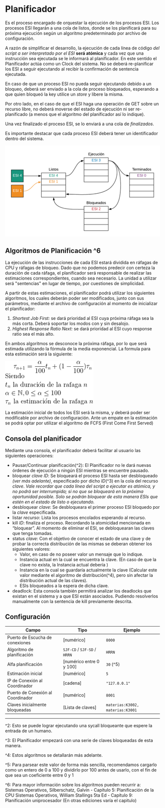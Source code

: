 # Planificador

Es el proceso encargado de orquestar la ejecución de los procesos ESI. Los procesos ESI llegarán a una cola de listos, donde se los planificará para su próxima ejecución según un algoritmo predeterminado por archivo de configuración.

A razón de simplificar el desarrollo, la ejecución de cada línea de código _del script a ser interpretado por el ESI_ **será atómica** y cada vez que una instrucción sea ejecutada se le informará al planificador. En este sentido el Planificador actúa como un Clock del sistema. No se deberá re-planificar los ESI a seguir ejecutando al recibir la confirmación de sentencia ejecutada.

En caso de que un proceso ESI no pueda seguir ejecutando debido a un bloqueo, deberá ser enviado a la cola de proceso bloqueados, esperando a que quien bloqueó la key utilice un _store_ y libere la misma.

Por otro lado, en el caso de que el ESI haga una operación de GET sobre un recurso libre, no deberá moverse del estado de ejecución ni ser re-planificado (a menos que el algoritmo del planificador así lo indique). 

Una vez finalizado el proceso ESI, se lo enviará a una cola de _finalizados_.

Es importante destacar que cada proceso ESI deberá tener un identificador dentro del sistema.

![Planificación](assets/planificacion.png)

## Algoritmos de Planificación ^6

La ejecución de las instrucciones de cada ESI estará dividida en ráfagas de CPU y ráfagas de bloqueo. Dado que no podemos predecir con certeza la duración de cada ráfaga, el planificador será responsable de realizar las estimaciones correspondientes, cuando sea necesario. La unidad a utilizar será "sentencias" en lugar de tiempo, por cuestiones de simplicidad.

A partir de estas estimaciones, el planificador podrá utilizar los siguientes algoritmos, los cuales deberán poder ser modificados, junto con sus parámetros, mediante el archivo de configuración al momento de inicializar el planificador:

1. _Shortest Job First:_ se dará prioridad al ESI cuya próxima ráfaga sea la más corta. Deberá soportar los modos con y sin desalojo.
2. _Highest Response Ratio Next:_ se dará prioridad al ESI cuyo response ratio sea el más alto. 

En ambos algoritmos se desconoce la próxima ráfaga, por lo que será estimada utilizando la fórmula de la media exponencial. La formula para esta estimación será la siguiente:

![t_{n+1} = \alpha t_n+(1-\alpha) \tau _{n+1}\\\textup{Siendo}\\t_n \textup{ la duraci\'on de la rafaga } n\\\alpha, 0 \leq \alpha \leq 1\\\tau_n \textup{ la estimaci\'on de la rafaga } n](assets/estimacion.png)

La estimación inicial de todos los ESI será la misma, y deberá poder ser modificable por archivo de configuración. Ante un empate en la estimación se podrá optar por utilizar el algoritmo de FCFS (First Come First Served)

## Consola del planificador

Mediante una consola, el planificador deberá facilitar al usuario las siguientes operaciones:

* Pausar/Continuar planificación(^2): El Planificador no le dará nuevas órdenes de ejecución a ningún ESI mientras se encuentre pausado.
* bloquear _clave ID_: Se bloqueará el proceso ESI hasta ser desbloqueado _(ver más adelante)_, especificado por dicho _ID_(^3) en la cola del recurso _clave_. _Vale recordar que cada línea del script a ejecutar es atómica, y no podrá ser interrumpida; si no que se bloqueará en la próxima oportunidad posible. Solo se podrán bloquear de esta manera ESIs que estén en el estado de listo o ejecutando._
* desbloquear _clave_: Se desbloqueara el primer proceso ESI bloquedo por la _clave_ especificada.
* listar _recurso_: Lista los procesos encolados esperando al recurso.
* kill _ID_: finaliza el proceso. Recordando la atomicidad mencionada en “bloquear”. Al momento de eliminar el ESI, se debloquearan las claves que tenga tomadas.
* status _clave_: Con el objetivo de conocer el estado de una clave y de probar la correcta distribución de las mismas se deberan obtener los siguientes valores:
    - Valor, en caso de no poseer valor un mensaje que lo indique.
    - Instancia actual en la cual se encuentra la clave. (En caso de que la clave no exista, la Instancia actual debería )
    - Instancia en la cual se guardaría actualmente la clave (Calcular este valor mediante el algoritmo de distribución(^4), pero sin afectar la distribución actual de las claves).
    - ESIs bloqueados a la espera de dicha clave.
* deadlock: Esta consola también permitirá analizar los deadlocks que existan en el sistema y a que ESI están asociados. Pudiendo resolverlos manualmente con la sentencia de kill previamente descrita.

## Configuración

| Campo                             | Tipo                         | Ejemplo                          |
|-----------------------------------|------------------------------|----------------------------------|
| Puerto de Escucha de conexiones   | [numérico]                   | `8000`                           |
| Algoritmo de planificación        | `SJF-CD` / `SJF-SD` / `HRRN` | `HRRN`                           |
| Alfa planificación                | [numérico entre 0 y 100]     | `30` (^5)                        | 
| Estimación inicial                | [numérico]                   | `5`                              |
| IP de Conexión al Coordinador     | [cadena]                     | `"127.0.0.1"`                    |
| Puerto de Conexión al Coordinador | [numérico]                   | `8001`                           |
| Claves inicialmente bloqueadas    | [Lista de claves]            | `materias:K3002, materias:K3001` |

---
^2: Esto se puede lograr ejecutando una sycall bloqueante que espere la entrada de un humano.

^3: El Planificador empezará con una serie de claves bloqueadas de esta manera.

^4: Estos algoritmos se detallarán más adelante.

^5: Para parsear este valor de forma más sencilla, recomendamos cargarlo como un entero de 0 a 100 y dividirlo por 100 antes de usarlo, con el fin de que sea un coeficiente entre 0 y 1 

^6: Para mayor información sobre los algoritmos pueden recurrir a:
    Sistemas Operativos, Silberschatz, Galvin - Capítulo 5: Planificación de la CPU
    Sistemas Operativos, William Stallings 5ta Ed - Capítulo 9: Planificación uniprocesador (En otras ediciones varía el capitulo)
